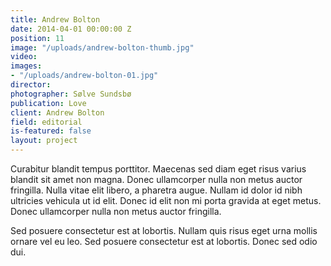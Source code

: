 ```yaml
---
title: Andrew Bolton
date: 2014-04-01 00:00:00 Z
position: 11
image: "/uploads/andrew-bolton-thumb.jpg"
video: 
images:
- "/uploads/andrew-bolton-01.jpg"
director: 
photographer: Sølve Sundsbø
publication: Love
client: Andrew Bolton
field: editorial
is-featured: false
layout: project
---
```


Curabitur blandit tempus porttitor. Maecenas sed diam eget risus varius blandit sit amet non magna. Donec ullamcorper nulla non metus auctor fringilla. Nulla vitae elit libero, a pharetra augue. Nullam id dolor id nibh ultricies vehicula ut id elit. Donec id elit non mi porta gravida at eget metus. Donec ullamcorper nulla non metus auctor fringilla.

Sed posuere consectetur est at lobortis. Nullam quis risus eget urna mollis ornare vel eu leo. Sed posuere consectetur est at lobortis. Donec sed odio dui.
